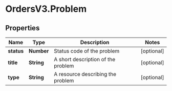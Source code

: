 # OrdersV3.Problem

## Properties
Name | Type | Description | Notes
------------ | ------------- | ------------- | -------------
**status** | **Number** | Status code of the problem | [optional] 
**title** | **String** | A short description of the problem | [optional] 
**type** | **String** | A resource describing the problem | [optional] 
